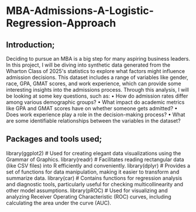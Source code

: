 # MBA-Admissions-A-Logistic-Regression-Approach
## Introduction;
Deciding to pursue an MBA is a big step for many aspiring business leaders. In this project, I will be diving into synthetic data generated from the Wharton Class of 2025's statistics to explore what factors might influence admission decisions. This dataset includes a range of variables like gender, race, GPA, GMAT scores, and work experience, which can provide some interesting insights into the admissions process.
Through this analysis, I will be looking at some key questions, such as:
•	How do admission rates differ among various demographic groups?
•	What impact do academic metrics like GPA and GMAT scores have on whether someone gets admitted?
•	Does work experience play a role in the decision-making process?
•	What are some identifiable relationships between the variables in the dataset? 
## Packages and tools used;
library(ggplot2) # Used for creating elegant data visualizations using the Grammar of Graphics.
library(readr) # Facilitates reading rectangular data (like CSV files) into R efficiently and conveniently.
library(dplyr) # Provides a set of functions for data manipulation, making it easier to transform and summarize data.
library(car) # Contains functions for regression analysis and diagnostic tools, particularly useful for checking multicollinearity and other model assumptions.
library(pROC) # Used for visualizing and analyzing Receiver Operating Characteristic (ROC) curves, including calculating the area under the curve (AUC).
